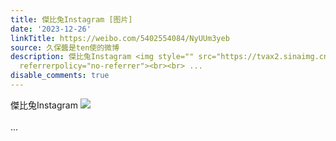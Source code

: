```yaml
---
title: 傑比兔Instagram [图片]
date: '2023-12-26'
linkTitle: https://weibo.com/5402554084/NyUUm3yeb
source: 久保醬是ten使的微博
description: 傑比兔Instagram <img style="" src="https://tvax2.sinaimg.cn/large/005TCz76gy1hl77wgy5llj30q80mw77z.jpg"
  referrerpolicy="no-referrer"><br><br> ...
disable_comments: true
---
```

傑比兔Instagram <img style="" src="https://tvax2.sinaimg.cn/large/005TCz76gy1hl77wgy5llj30q80mw77z.jpg" referrerpolicy="no-referrer"><br><br> ...
